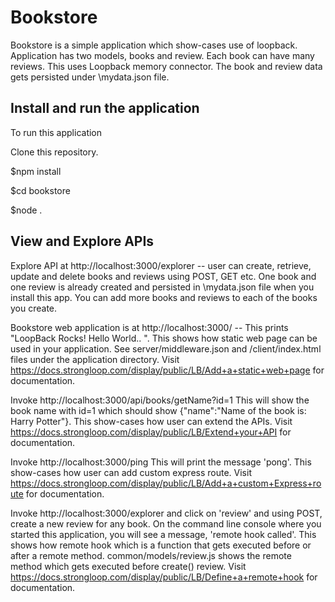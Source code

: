 

# Bookstore
Bookstore is a simple application which show-cases use of loopback. Application has two models, books and review. Each book can have many reviews. This uses Loopback memory connector. The book and review data gets persisted under \mydata.json file.


## Install and run the application

To run this application 

Clone this repository.

$npm install

$cd bookstore

$node .


## View and Explore APIs

Explore API at http://localhost:3000/explorer -- user can create, retrieve, update and delete books and reviews using POST, GET etc. One book and one review is already created and persisted in \mydata.json file when you install this app. You can add more books and reviews to each of the books you create.

Bookstore web application is at http://localhost:3000/ -- This prints "LoopBack Rocks! Hello World.. ".  This shows how static web page can be used in your application. See server/middleware.json and /client/index.html files under the application directory. Visit https://docs.strongloop.com/display/public/LB/Add+a+static+web+page for documentation.

Invoke http://localhost:3000/api/books/getName?id=1 This will show the book name with id=1 which should show {"name":"Name of the book is: Harry Potter"}. This show-cases how user can extend the APIs. Visit https://docs.strongloop.com/display/public/LB/Extend+your+API for documentation.

Invoke http://localhost:3000/ping This will print the message 'pong'. This show-cases how user can add custom express route. Visit https://docs.strongloop.com/display/public/LB/Add+a+custom+Express+route for documentation.

Invoke  http://localhost:3000/explorer and click on 'review' and using POST, create a new review for any book. On the command line console where you started this application, you will see a message, 'remote hook called'. This shows how remote hook which is a function that gets executed before or after a remote method. common/models/review.js shows the remote method which gets executed before create() review. Visit https://docs.strongloop.com/display/public/LB/Define+a+remote+hook for documentation.



